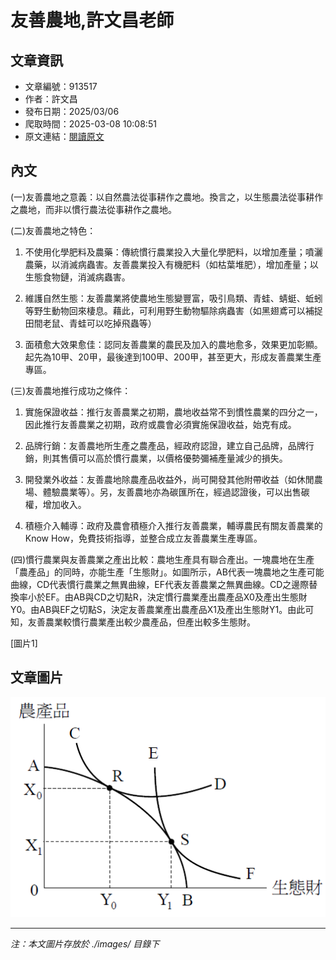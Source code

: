 # 友善農地,許文昌老師

## 文章資訊
- 文章編號：913517
- 作者：許文昌
- 發布日期：2025/03/06
- 爬取時間：2025-03-08 10:08:51
- 原文連結：[閱讀原文](https://real-estate.get.com.tw/Columns/detail.aspx?no=913517)

## 內文
(一)友善農地之意義：以自然農法從事耕作之農地。換言之，以生態農法從事耕作之農地，而非以慣行農法從事耕作之農地。

(二)友善農地之特色：

1. 不使用化學肥料及農藥：傳統慣行農業投入大量化學肥料，以增加產量；噴灑農藥，以消滅病蟲害。友善農業投入有機肥料（如枯葉堆肥），增加產量；以生態食物鏈，消滅病蟲害。

2. 維護自然生態：友善農業將使農地生態變豐富，吸引鳥類、青蛙、蜻蜓、蚯蚓等野生動物回來棲息。藉此，可利用野生動物驅除病蟲害（如黑翅鳶可以補捉田間老鼠、青蛙可以吃掉飛蟲等）

3. 面積愈大效果愈佳：認同友善農業的農民及加入的農地愈多，效果更加彰顯。起先為10甲、20甲，最後達到100甲、200甲，甚至更大，形成友善農業生產專區。

(三)友善農地推行成功之條件：

1. 實施保證收益：推行友善農業之初期，農地收益常不到慣性農業的四分之一，因此推行友善農業之初期，政府或農會必須實施保證收益，始克有成。

2. 品牌行銷：友善農地所生產之農產品，經政府認證，建立自己品牌，品牌行銷，則其售價可以高於慣行農業，以價格優勢彌補產量減少的損失。

3. 開發業外收益：友善農地除農產品收益外，尚可開發其他附帶收益（如休閒農場、體驗農業等）。另，友善農地亦為碳匯所在，經過認證後，可以出售碳權，增加收入。

4. 積極介入輔導：政府及農會積極介入推行友善農業，輔導農民有關友善農業的Know How，免費技術指導，並整合成立友善農業生產專區。

(四)慣行農業與友善農業之產出比較：農地生產具有聯合產出。一塊農地在生產「農產品」的同時，亦能生產「生態財」。如圖所示，AB代表一塊農地之生產可能曲線，CD代表慣行農業之無異曲線，EF代表友善農業之無異曲線。CD之邊際替換率小於EF。由AB與CD之切點R，決定慣行農業產出農產品X0及產出生態財Y0。由AB與EF之切點S，決定友善農業產出農產品X1及產出生態財Y1。由此可知，友善農業較慣行農業產出較少農產品，但產出較多生態財。

[圖片1]

## 文章圖片

![圖片1](./images/913517_ccaaf9bc.png)


---
*注：本文圖片存放於 ./images/ 目錄下*
